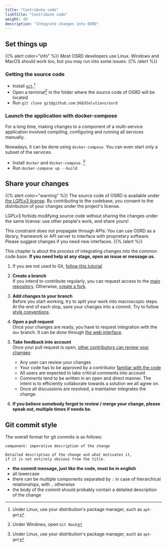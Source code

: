 ```yaml
---
title: "Contribute code"
linkTitle: "Contribute code"
weight: 40
description: "Integrate changes into OSRD"
---
```


## Set things up

{{% alert color="info" %}}
Most OSRD developers use Linux. Windows and MacOS should work too, but you may run into some issues.
{{% /alert %}}

### Getting the source code

- Install [`git`](https://git-scm.com/).[^package-manager]
- Open a terminal[^git-bash] in the folder where the source code of OSRD will be located
- Run `git clone git@github.com:DGEXSolutions/osrd`

### Launch the application with docker-compose

For a long time, making changes to a component of a multi-service application involved compiling, configuring and running all services manually.

Nowadays, it can be done using `docker-compose`. You can even start only a subset of the services.

- Install `docker` and `docker-compose`. [^package-manager]
- Run `docker-compose up --build`

[^package-manager]: Under Linux, use your distribution's package manager, such as `apt-get`
[^git-bash]: Under Windows, open `Git Bash`


## Share your changes

{{% alert color="warning" %}}
The source code of OSRD is available under [the LGPLv3 license](https://choosealicense.com/licenses/lgpl-3.0/).
By contributing to the codebase, you consent to the distribution of your changes under the project's license.

LGPLv3 forbids modifying source code without sharing the changes under the same license: use other people's work, and share yours!

This constraint does not propagate through APIs: You can use OSRD as a library, framework or API server to interface with proprietary software. Please suggest changes if you need new interfaces.
{{% /alert %}}


This chapter is about the process of integrating changes into the common code base. **If you need help at any stage, open an issue or message us.**

1) If you are not used to Git, [follow this tutorial](https://learngitbranching.js.org/)

2) **Create a branch**  
If you intend to contribute regularly, you can request access to the [main repository](https://github.com/DGEXSolutions/osrd). Otherwise, [create a fork](https://github.com/DGEXSolutions/osrd/fork).

3) **Add changes to your branch**  
Before you start working, try to split your work into macroscopic steps. At the end of each stop, save your changes into a commit. Try to follow [style conventions](../conventions/).

4) **Open a pull request**  
Once your changes are ready, you have to request integration with the `dev` branch. It can be done through [the web interface](https://docs.github.com/en/pull-requests/collaborating-with-pull-requests/proposing-changes-to-your-work-with-pull-requests/creating-a-pull-request).

5) **Take feedback into account**  
Once your pull request is open, [other contributors can review your changes](https://docs.github.com/en/pull-requests/collaborating-with-pull-requests/reviewing-changes-in-pull-requests/about-pull-request-reviews):
   - Any user can review your changes
   - Your code has to be approved by a contributor [familiar with the code](https://github.com/DGEXSolutions/osrd/blob/dev/.github/CODEOWNERS)
   - All users are expected to take critical comments into account
   - Comments tend to be written in an open and direct manner. The intent is to efficiently collaborate towards a solution we all agree on.
   - Once all discussions are resolved, a maintainer integrates the change.

6) **If you believe somebody forgot to review / merge your change, please speak out, multiple times if needs be.**


## Git commit style

The overall format for git commits is as follows:

```
component: imperative description of the change

Detailed description of the change and what motivates it,
if it is not entirely obvious from the title.
```

- **the commit message, just like the code, must be in english**
- all lowercase
- there can be multiple components separated by `:` in case of hierarchical relationships, with `,` otherwise
- the body of the commit should probably contain a detailed description of the change
